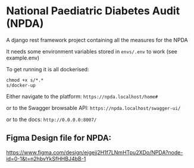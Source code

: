 # National Paediatric Diabetes Audit (NPDA)

A django rest framework project containing all the measures for the NPDA

It needs some environment variables stored in ```envs/.env``` to work (see example.env)

To get running it is all dockerised:

```command
chmod +x s/*.*
s/docker-up
```

Either navigate to the platform:
`https://npda.localhost/home#`

or to the Swagger browsable API:
`https://npda.localhost/swagger-ui/`

or to the docs:
`http://0.0.0.0:8007/`

## Figma Design file for NPDA:

https://www.figma.com/design/ejgejj2H1f7LNmHTpu2XDo/NPDA?node-id=0-1&t=n2hbvYkSfHHBJ4bB-1

